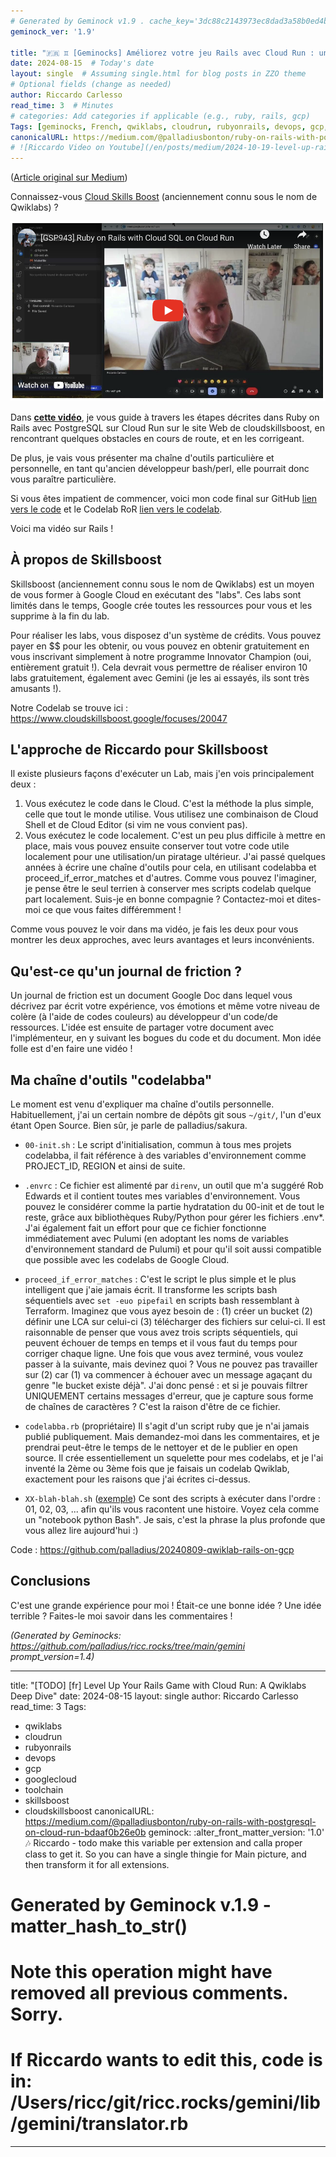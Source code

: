 ```yaml
---
# Generated by Geminock v1.9 . cache_key='3dc88c2143973ec8dad3a58b0ed4b82c2c2d1448a85358201ac5163e1f7927fe-fr.yaml'
geminock_ver: '1.9'

title: "🇫🇷 ♊ [Geminocks] Améliorez votre jeu Rails avec Cloud Run : une plongée en profondeur dans Qwiklabs"
date: 2024-08-15  # Today's date
layout: single  # Assuming single.html for blog posts in ZZO theme
# Optional fields (change as needed)
author: Riccardo Carlesso
read_time: 3  # Minutes
# categories: Add categories if applicable (e.g., ruby, rails, gcp)
Tags: [geminocks, French, qwiklabs, cloudrun, rubyonrails, devops, gcp, googlecloud, toolchain, skillsboost, cloudskillsboost ]
canonicalURL: https://medium.com/@palladiusbonton/ruby-on-rails-with-postgresql-on-cloud-run-bdaaf0b26e0b
# ![Riccardo Video on Youtube](/en/posts/medium/2024-10-19-level-up-rails/ricc-qwiklab-video.png)
---
```


([Article original sur Medium](https://medium.com/@palladiusbonton/ruby-on-rails-with-postgresql-on-cloud-run-bdaaf0b26e0b))

Connaissez-vous [Cloud Skills Boost](https://www.cloudskillsboost.google/) (anciennement connu sous le nom de Qwiklabs) ?

![Vidéo de Riccardo sur Youtube](ricc-qwiklab-video.png)

Dans **[cette vidéo](https://www.youtube.com/watch?v=vpPftSHE9kM)**, je vous guide à travers les étapes décrites dans Ruby on Rails avec PostgreSQL sur Cloud Run sur le site Web de cloudskillsboost, en rencontrant quelques obstacles en cours de route, et en les corrigeant.

De plus, je vais vous présenter ma chaîne d'outils particulière et personnelle, en tant qu'ancien développeur bash/perl, elle pourrait donc vous paraître particulière.

Si vous êtes impatient de commencer, voici mon code final sur GitHub [lien vers le code](https://github.com/palladius/20240809-qwiklab-rails-on-gcp) et le Codelab RoR [lien vers le codelab](https://www.cloudskillsboost.google/focuses/20047).

Voici ma vidéo sur Rails !

## **À propos de Skillsboost**

Skillsboost (anciennement connu sous le nom de Qwiklabs) est un moyen de vous former à Google Cloud en exécutant des "labs". Ces labs sont limités dans le temps, Google crée toutes les ressources pour vous et les supprime à la fin du lab.

Pour réaliser les labs, vous disposez d'un système de crédits. Vous pouvez payer en $$ pour les obtenir, ou vous pouvez en obtenir gratuitement en vous inscrivant simplement à notre programme Innovator Champion (oui, entièrement gratuit !). Cela devrait vous permettre de réaliser environ 10 labs gratuitement, également avec Gemini (je les ai essayés, ils sont très amusants !).

Notre Codelab se trouve ici : https://www.cloudskillsboost.google/focuses/20047

## **L'approche de Riccardo pour Skillsboost**

Il existe plusieurs façons d'exécuter un Lab, mais j'en vois principalement deux :

1. Vous exécutez le code dans le Cloud. C'est la méthode la plus simple, celle que tout le monde utilise. Vous utilisez une combinaison de Cloud Shell et de Cloud Editor (si vim ne vous convient pas).
2. Vous exécutez le code localement. C'est un peu plus difficile à mettre en place, mais vous pouvez ensuite conserver tout votre code utile localement pour une utilisation/un piratage ultérieur. J'ai passé quelques années à écrire une chaîne d'outils pour cela, en utilisant codelabba et proceed_if_error_matches et d'autres. Comme vous pouvez l'imaginer, je pense être le seul terrien à conserver mes scripts codelab quelque part localement. Suis-je en bonne compagnie ? Contactez-moi et dites-moi ce que vous faites différemment !

Comme vous pouvez le voir dans ma vidéo, je fais les deux pour vous montrer les deux approches, avec leurs avantages et leurs inconvénients.

## **Qu'est-ce qu'un journal de friction ?**

Un journal de friction est un document Google Doc dans lequel vous décrivez par écrit votre expérience, vos émotions et même votre niveau de colère (à l'aide de codes couleurs) au développeur d'un code/de ressources. L'idée est ensuite de partager votre document avec l'implémenteur, en y suivant les bogues du code et du document. Mon idée folle est d'en faire une vidéo !

## **Ma chaîne d'outils "codelabba"**

Le moment est venu d'expliquer ma chaîne d'outils personnelle. Habituellement, j'ai un certain nombre de dépôts git sous `~/git/`, l'un d'eux étant Open Source. Bien sûr, je parle de palladius/sakura.

* `00-init.sh` : Le script d'initialisation, commun à tous mes projets codelabba, il fait référence à des variables d'environnement comme PROJECT_ID, REGION et ainsi de suite.

* `.envrc` : Ce fichier est alimenté par `direnv`, un outil que m'a suggéré Rob Edwards et il contient toutes mes variables d'environnement. Vous pouvez le considérer comme la partie hydratation du 00-init et de tout le reste, grâce aux bibliothèques Ruby/Python pour gérer les fichiers .env*. J'ai également fait un effort pour que ce fichier fonctionne immédiatement avec Pulumi (en adoptant les noms de variables d'environnement standard de Pulumi) et pour qu'il soit aussi compatible que possible avec les codelabs de Google Cloud.

* `proceed_if_error_matches` : C'est le script le plus simple et le plus intelligent que j'aie jamais écrit. Il transforme les scripts bash séquentiels avec `set -euo pipefail` en scripts bash ressemblant à Terraform. Imaginez que vous ayez besoin de : (1) créer un bucket (2) définir une LCA sur celui-ci (3) télécharger des fichiers sur celui-ci. Il est raisonnable de penser que vous avez trois scripts séquentiels, qui peuvent échouer de temps en temps et il vous faut du temps pour corriger chaque ligne. Une fois que vous avez terminé, vous voulez passer à la suivante, mais devinez quoi ? Vous ne pouvez pas travailler sur (2) car (1) va commencer à échouer avec un message agaçant du genre "le bucket existe déjà". J'ai donc pensé : et si je pouvais filtrer UNIQUEMENT certains messages d'erreur, que je capture sous forme de chaînes de caractères ? C'est la raison d'être de ce fichier.

* `codelabba.rb` (propriétaire) Il s'agit d'un script ruby que je n'ai jamais publié publiquement. Mais demandez-moi dans les commentaires, et je prendrai peut-être le temps de le nettoyer et de le publier en open source. Il crée essentiellement un squelette pour mes codelabs, et je l'ai inventé la 2ème ou 3ème fois que je faisais un codelab Qwiklab, exactement pour les raisons que j'ai écrites ci-dessus.

* `XX-blah-blah.sh` ([exemple](https://github.com/palladius/20240809-qwiklab-rails-on-gcp)) Ce sont des scripts à exécuter dans l'ordre : 01, 02, 03, ... afin qu'ils vous racontent une histoire. Voyez cela comme un "notebook python Bash". Je sais, c'est la phrase la plus profonde que vous allez lire aujourd'hui :)

Code : https://github.com/palladius/20240809-qwiklab-rails-on-gcp

## Conclusions

C'est une grande expérience pour moi ! Était-ce une bonne idée ? Une idée terrible ? Faites-le moi savoir dans les commentaires !


*(Generated by Geminocks: https://github.com/palladius/ricc.rocks/tree/main/gemini prompt_version=1.4)*

---
title: "[TODO] [fr] Level Up Your Rails Game with Cloud Run: A Qwiklabs Deep Dive"
date: 2024-08-15
layout: single
author: Riccardo Carlesso
read_time: 3
Tags:
- qwiklabs
- cloudrun
- rubyonrails
- devops
- gcp
- googlecloud
- toolchain
- skillsboost
- cloudskillsboost
canonicalURL: https://medium.com/@palladiusbonton/ruby-on-rails-with-postgresql-on-cloud-run-bdaaf0b26e0b
geminock:
  :alter_front_matter_version: '1.0'
  :notes: Riccardo - todo make this variable per extension and calla  proper class
    to get it. So you can have a single thingie for Main picture, and then transform
    it for all extensions.
# Generated by Geminock v.1.9 - matter_hash_to_str()
# Note this operation might have removed all previous comments. Sorry.
# If Riccardo wants to edit this, code is in: /Users/ricc/git/ricc.rocks/gemini/lib/gemini/translator.rb
---
